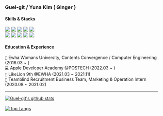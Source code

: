 ### Guel-git / Yuna Kim ( Ginger )

#### Skills & Stacks

<img src="https://img.shields.io/badge/Swift-7382B5?&logo=Swift&logoColor=white"/> <img src="https://img.shields.io/badge/React&nbsp;Native-7382B5?&logo=React&logoColor=white"/> <img src="https://img.shields.io/badge/Figma-7382B5?&logo=Figma&logoColor=white"/> <img src="https://img.shields.io/badge/Illustrator-7382B5?&logo=Adobe Illustrator&logoColor=white"/> <img src="https://img.shields.io/badge/XD-7382B5?&logo=Adobe XD&logoColor=white"/><br/>
<img src="https://img.shields.io/badge/HTML-7382B5?&logo=HTML5&logoColor=white"/> <img src="https://img.shields.io/badge/CSS-7382B5?&logo=CSS3&logoColor=white"/> <img src="https://img.shields.io/badge/JavaScript-7382B5?&logo=JavaScript&logoColor=white"/> <img src="https://img.shields.io/badge/Python-7382B5?&logo=Python&logoColor=white"/> <img src="https://img.shields.io/badge/Django-7382B5?&logo=Django&logoColor=white"/> 

#### Education & Experience
<code>🏫</code>  Ewha Womans University, Contents Convergence / Computer Engineering (2018.03 ~ )<br/>
<code>💻</code> Apple Developer Academy @POSTECH (2022.03 ~ )<br/>
<code>🦁</code> LikeLion 9th @EWHA (2021.03 ~ 2021.11)<br/>
<code>💼</code> Teamblind Recruitment Business Team, Marketing & Operation Intern (2020.08 ~ 2021.02)
<hr/>

[![Guel-git's github stats](https://github-readme-stats.vercel.app/api?username=Guel-git&count_private=true&custom_title=Guel-git&nbsp;&bg_color=30,98B0FF,C1ABFF&title_color=FFFFFF&text_color=FFFFFF)](https://github.com/anuraghazra/github-readme-stats)
<br/><br/>
[![Top Langs](https://github-readme-stats.vercel.app/api/top-langs/?username=Guel-git&layout=compact&custom_title=Most&nbsp;Used&nbsp;Languages&bg_color=30,98B0FF,C1ABFF&title_color=fff&text_color=fff)](https://github.com/anuraghazra/github-readme-stats)

